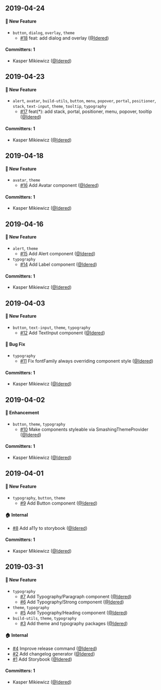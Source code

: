 ## 2019-04-24

#### :rocket: New Feature

- `button`, `dialog`, `overlay`, `theme`
  - [#18](https://github.com/eyedea-io/smashing-ui/pull/18) feat: add dialog and overlay ([@Idered](https://github.com/Idered))

#### Committers: 1

- Kasper Mikiewicz ([@Idered](https://github.com/Idered))

## 2019-04-23

#### :rocket: New Feature

- `alert`, `avatar`, `build-utils`, `button`, `menu`, `popover`, `portal`, `positioner`, `stack`, `text-input`, `theme`, `tooltip`, `typography`
  - [#17](https://github.com/eyedea-io/smashing-ui/pull/17) feat(\*): add stack, portal, positioner, menu, popover, tooltip ([@Idered](https://github.com/Idered))

#### Committers: 1

- Kasper Mikiewicz ([@Idered](https://github.com/Idered))

## 2019-04-18

#### :rocket: New Feature

- `avatar`, `theme`
  - [#16](https://github.com/eyedea-io/smashing-ui/pull/16) Add Avatar component ([@Idered](https://github.com/Idered))

#### Committers: 1

- Kasper Mikiewicz ([@Idered](https://github.com/Idered))

## 2019-04-16

#### :rocket: New Feature

- `alert`, `theme`
  - [#15](https://github.com/eyedea-io/smashing-ui/pull/15) Add Alert component ([@Idered](https://github.com/Idered))
- `typography`
  - [#14](https://github.com/eyedea-io/smashing-ui/pull/14) Add Label component ([@Idered](https://github.com/Idered))

#### Committers: 1

- Kasper Mikiewicz ([@Idered](https://github.com/Idered))

## 2019-04-03

#### :rocket: New Feature

- `button`, `text-input`, `theme`, `typography`
  - [#12](https://github.com/eyedea-io/smashing-ui/pull/12) Add TextInput component ([@Idered](https://github.com/Idered))

#### :bug: Bug Fix

- `typography`
  - [#11](https://github.com/eyedea-io/smashing-ui/pull/11) Fix fontFamily always overriding component style ([@Idered](https://github.com/Idered))

#### Committers: 1

- Kasper Mikiewicz ([@Idered](https://github.com/Idered))

## 2019-04-02

#### :nail_care: Enhancement

- `button`, `theme`, `typography`
  - [#10](https://github.com/eyedea-io/smashing-ui/pull/10) Make components styleable via SmashingThemeProvider ([@Idered](https://github.com/Idered))

#### Committers: 1

- Kasper Mikiewicz ([@Idered](https://github.com/Idered))

## 2019-04-01

#### :rocket: New Feature

- `typography`, `button`, `theme`
  - [#9](https://github.com/eyedea-io/smashing-ui/pull/9) Add Button component ([@Idered](https://github.com/Idered))

#### :house: Internal

- [#8](https://github.com/eyedea-io/smashing-ui/pull/8) Add a11y to storybook ([@Idered](https://github.com/Idered))

#### Committers: 1

- Kasper Mikiewicz ([@Idered](https://github.com/Idered))

## 2019-03-31

#### :rocket: New Feature

- `typography`
  - [#7](https://github.com/eyedea-io/smashing-ui/pull/7) Add Typography/Paragraph component ([@Idered](https://github.com/Idered))
  - [#6](https://github.com/eyedea-io/smashing-ui/pull/6) Add Typography/Strong component ([@Idered](https://github.com/Idered))
- `theme`, `typography`
  - [#5](https://github.com/eyedea-io/smashing-ui/pull/5) Add Typography/Heading component ([@Idered](https://github.com/Idered))
- `build-utils`, `theme`, `typography`
  - [#3](https://github.com/eyedea-io/smashing-ui/pull/3) Add theme and typography packages ([@Idered](https://github.com/Idered))

#### :house: Internal

- [#4](https://github.com/eyedea-io/smashing-ui/pull/4) Improve release command ([@Idered](https://github.com/Idered))
- [#2](https://github.com/eyedea-io/smashing-ui/pull/2) Add changelog generator
  ([@Idered](https://github.com/Idered))
- [#1](https://github.com/eyedea-io/smashing-ui/pull/1) Add Storybook ([@Idered](https://github.com/Idered))

#### Committers: 1

- Kasper Mikiewicz ([@Idered](https://github.com/Idered))
